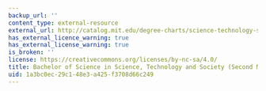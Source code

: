 ```yaml
---
backup_url: ''
content_type: external-resource
external_url: http://catalog.mit.edu/degree-charts/science-technology-society-sts/
has_external_licence_warning: true
has_external_license_warning: true
is_broken: ''
license: https://creativecommons.org/licenses/by-nc-sa/4.0/
title: Bachelor of Science in Science, Technology and Society (Second Major)
uid: 1a3bc0ec-29c1-48e3-a425-f3708d66c249
---
```

